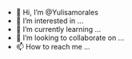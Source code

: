 - 👋 Hi, I’m @Yulisamorales
- 👀 I’m interested in ...
- 🌱 I’m currently learning ...
- 💞️ I’m looking to collaborate on ...
- 📫 How to reach me ...

<!---
Yulisamorales/Yulisamorales is a ✨ special ✨ repository because its `README.md` (this file) appears on your GitHub profile.
You can click the Preview link to take a look at your changes.
--->
